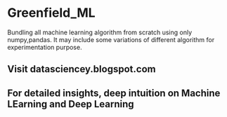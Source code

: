 # Greenfield_ML
Bundling all machine learning algorithm from scratch using only numpy,pandas. It may include some variations of different algorithm for experimentation purpose.

## Visit datasciencey.blogspot.com
## For detailed insights, deep intuition on Machine LEarning and Deep Learning
